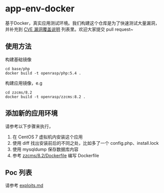 # app-env-docker

基于Docker，真实应用测试环境。我们构建这个仓库是为了快速测试大量漏洞，并补充到 [CVE 漏洞覆盖说明](https://rasp.baidu.com/doc/usage/cve.html) 列表里。欢迎大家提交 pull request~

## 使用方法

构建基础镜像

```
cd base/php
docker build -t openrasp/php:5.4 .
```

构建应用镜像，e.g

```
cd zzcms/8.2
docker build -t openrasp/zzcms:8.2 .
```

## 添加新的应用环境

请参考以下步骤来执行，

1. 在 CentOS 7 虚拟机内安装这个应用
2. 使用 diff 找出安装前后的不同之处，比如多了一个 config.php、install.lock
3. 使用 mysqldump 保存数据库内容
4. 参考 [zzcms/8.2/Dockerfile](zzcms/8.2/Dockerfile) 编写 Dockerfile

## Poc 列表

请参考 [exploits.md](exploits.md)

